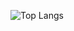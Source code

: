 ![Top Langs](https://github-readme-stats.vercel.app/api/top-langs/?username=krembanan4e&layout=compact&theme=dark)


